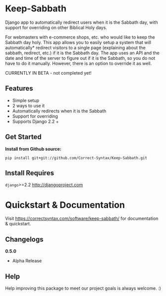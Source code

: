 # Keep-Sabbath
Django app to automatically redirect users when it is the Sabbath day, with support for overriding on other Biblical Holy days.

For webmasters with e-commerce shops, etc. who would like to keep the Sabbath day holy. This app allows you to easily setup a system that will automatically* redirect visitors to a single page (explaining about the sabbath, redirect, etc.) if it is the Sabbath day. The app uses an API and the date and time of the server to figure out if it is the Sabbath, so you do not have to do it manually. However, there is an option to override it as well.

CURRENTLY IN BETA - not completed yet!

Features
--------

-  Simple setup
-  2 ways to use it
-  Automatically redirects when it is the Sabbath
-  Support for overriding
-  Supports Django 2.2 +


Get Started
-----------

**Install from Github source:**

    pip install git+git://github.com/Correct-Syntax/Keep-Sabbath.git

Install Requires 
----------------

`django`>=2.2 http://djangoproject.com



Quickstart & Documentation
==========================

Visit https://correctsyntax.com/software/keep-sabbath/ for documentation & quickstart.

Changelogs
-------------

**0.5.0**
    
- Alpha Release


Help
----

Help improving this package to meet our project goals is always welcome. :)

